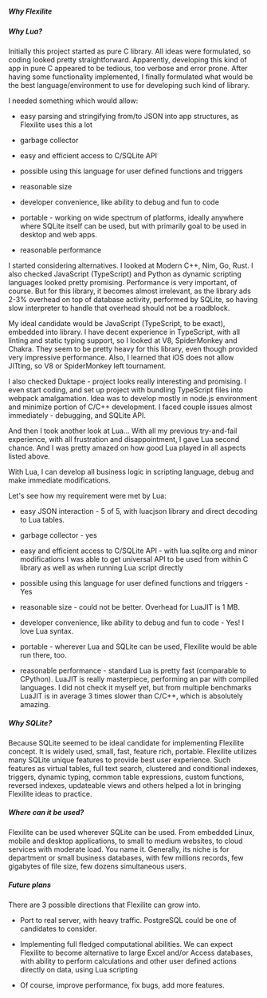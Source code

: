 ##### Why Flexilite

##### Why Lua?

Initially this project started as pure C library. All ideas were formulated, so coding looked pretty 
straightforward. Apparently, developing this kind of app in pure C appeared to be tedious, too verbose and error prone.
After having some functionality implemented, I finally formulated what would be the best language/environment
to use for developing such kind of library.

I needed something which would allow:

* easy parsing and stringifying from/to JSON into app structures, as Flexilite uses this a lot

* garbage collector

* easy and efficient access to C/SQLite API

* possible using this language for user defined functions and triggers 

* reasonable size

* developer convenience, like ability to debug and fun to code

* portable - working on wide spectrum of platforms, ideally anywhere where SQLite itself can be used,
but with primarily goal to be used in desktop and web apps.

* reasonable performance
 
I started considering alternatives. I looked at Modern C++, Nim, Go, Rust. 
I also checked JavaScript (TypeScript) and Python
as dynamic scripting languages looked pretty promising. Performance is very important, of course.
But for this library, it becomes almost irrelevant, as the library ads 2-3% overhead on top of database
activity, performed by SQLite, so having slow interpreter to handle that overhead should not be a roadblock.

My ideal candidate would be JavaScript (TypeScript, to be exact), embedded into library. I have decent
 experience in TypeScript, with all linting and static typing support, so I looked at V8, SpiderMonkey
 and Chakra.
 They seem to be pretty heavy for this library, even though provided very impressive performance. Also, I learned
 that iOS does not allow JITting, so V8 or SpiderMonkey left tournament.
 
 I also checked Duktape - project looks really interesting and promising. I even start coding, and set up project
 with bundling TypeScript files into webpack amalgamation. Idea was to develop mostly in 
 node.js environment and minimize portion of C/C++ development. 
 I faced couple issues almost immediately - debugging, and SQLite API. 
 
 And then I took another look at Lua... With all my previous try-and-fail experience, with all frustration
 and disappointment, I gave Lua second chance. And I was pretty amazed on how good Lua played in all
 aspects listed above.
 
 With Lua, I can develop all business logic in scripting language, debug and make immediate modifications.
 
 Let's see how my requirement were met by Lua:
 
 * easy JSON interaction - 5 of 5, with luacjson library and direct decoding to Lua tables.
 
 * garbage collector - yes
 
 * easy and efficient access to C/SQLite API - with lua.sqlite.org and minor modifications I was able
 to get universal API to be used from within C library as well as when running Lua script directly
 
 * possible using this language for user defined functions and triggers - Yes
 
 * reasonable size - could not be better. Overhead for LuaJIT is 1 MB.
 
 * developer convenience, like ability to debug and fun to code - Yes! I love Lua syntax.
 
 * portable - wherever Lua and SQLite can be used, Flexilite would be able run there, too.

* reasonable performance - standard Lua is pretty fast (comparable to CPython). LuaJIT is really masterpiece, performing an par 
with compiled languages. I did not check it myself yet, but from multiple benchmarks LuaJIT 
is in average 3 times slower than C/C++, which is absolutely amazing.

##### Why SQLite?

Because SQLite seemed to be ideal candidate for implementing Flexilite concept. It is widely used,
small, fast, feature rich, portable. Flexilite utilizes many SQLite unique features to provide best user experience.
Such features as virtual tables, full text search, clustered and conditional indexes, triggers, dynamic typing,
common table expressions, custom functions, reversed indexes, updateable views and others helped a lot in bringing Flexilite
ideas to practice. 

##### Where can it be used?

Flexilite can be used wherever SQLite can be used. From embedded Linux, mobile and desktop applications,
to small to medium websites, to cloud services with moderate load. You name it. Generally, its niche is for department or small business databases,
with few millions records, few gigabytes of file size, few dozens simultaneous users.

##### Future plans

There are 3 possible directions that Flexilite can grow into.

* Port to real server, with heavy traffic. PostgreSQL could be one of candidates to consider.

* Implementing full fledged computational abilities. We can expect Flexilite to become alternative to 
large Excel and/or Access databases, with ability to perform calculations and other user defined actions directly
on data, using Lua scripting

* Of course, improve performance, fix bugs, add more features.  